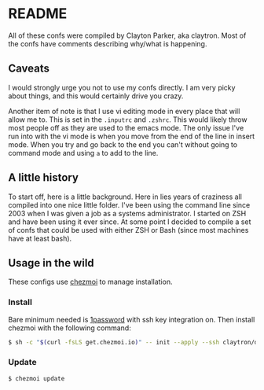# README

All of these confs were compiled by Clayton Parker, aka claytron.
Most of the confs have comments describing why/what is happening.

## Caveats

I would strongly urge you not to use my confs directly.
I am very picky about things, and this would certainly drive you crazy.

Another item of note is that I use vi editing mode in every place that will allow me to.
This is set in the `.inputrc` and `.zshrc`.
This would likely throw most people off as they are used to the emacs mode.
The only issue I've run into with the vi mode is when you move from the end of the line in insert mode.
When you try and go back to the end you can't without going to command mode and using `a` to add to the line.

## A little history

To start off, here is a little background.
Here in lies years of craziness all compiled into one nice little folder.
I've been using the command line since 2003 when I was given a job as a systems administrator.
I started on ZSH and have been using it ever since.
At some point I decided to compile a set of confs that could be used with either ZSH or Bash (since most machines have at least bash).

## Usage in the wild

These configs use [chezmoi](https://www.chezmoi.io/) to manage installation.

### Install

Bare minimum needed is [1password](https://1password.com/downloads/mac) with ssh key integration on.
Then install chezmoi with the following command:

```sh
$ sh -c "$(curl -fsLS get.chezmoi.io)" -- init --apply --ssh claytron/dotfiles
```

### Update

```sh
$ chezmoi update
```
